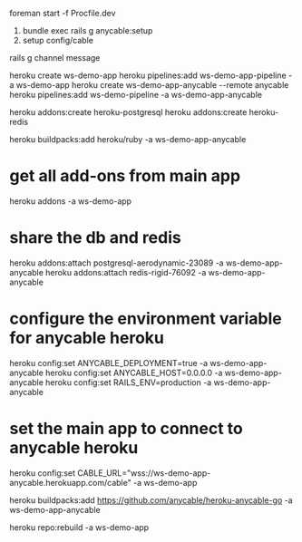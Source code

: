 <!-- to start all servers on local -->
foreman start -f Procfile.dev

1. bundle exec rails g anycable:setup
2. setup config/cable


<!-- generating a channel to broadcast -->
rails g channel message


<!-- heroku setup -->
<!-- heroku requires extra pipeline -->
heroku create ws-demo-app
heroku pipelines:add ws-demo-app-pipeline -a ws-demo-app
heroku create ws-demo-app-anycable --remote anycable
heroku pipelines:add ws-demo-pipeline -a ws-demo-app-anycable


heroku addons:create heroku-postgresql
heroku addons:create heroku-redis

heroku buildpacks:add heroku/ruby -a ws-demo-app-anycable
# get all add-ons from main app
heroku addons -a ws-demo-app

# share the db and redis
heroku addons:attach postgresql-aerodynamic-23089 -a ws-demo-app-anycable
heroku addons:attach redis-rigid-76092 -a ws-demo-app-anycable

# configure the environment variable for anycable heroku
heroku config:set ANYCABLE_DEPLOYMENT=true -a ws-demo-app-anycable
heroku config:set ANYCABLE_HOST=0.0.0.0 -a ws-demo-app-anycable
heroku config:set RAILS_ENV=production -a ws-demo-app-anycable

# set the main app to connect to anycable heroku
heroku config:set CABLE_URL="wss://ws-demo-app-anycable.herokuapp.com/cable" -a ws-demo-app



heroku buildpacks:add https://github.com/anycable/heroku-anycable-go -a ws-demo-app-anycable




heroku repo:rebuild -a ws-demo-app
